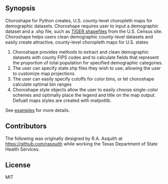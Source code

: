## Synopsis

Choroshape for Python creates, U.S. county-level choropleth maps for demographic datasets. Choroshape requires user to input a demographic dataset and a .shp file, such as [TIGER shapefiles](https://www.census.gov/geo/maps-data/data/tiger-line.html) from the U.S. Census site. Choroshape helps users clean demographic county-level datasets and easily create attractive, county-level choropleth maps for U.S. states 
 
1. Choroshape provides methods to extract and clean demographic datasets with county FIPS codes and to calculate fields that represent the proportion of total population for specified demographic categories. 
2. The user can specify state.shp files they wish to use; allowing the user to customize map projections
3. The user can easily specify cutoffs for color bins, or let choroshape calculate optimal bin ranges
4. Choroshape style objects allow the user to easily choose single-color schemes and optimally place the legend and title on the map output. Defualt maps styles are created with matpotlib.
 
 See [examples](https://github.com/rasquith/choroshape/blob/master/examples/) for more details.

## Contributors

The following was originally designed by R.A. Asquith at https://github.com/rasquith while working the Texas Department of State Health Services.

## License

MIT
